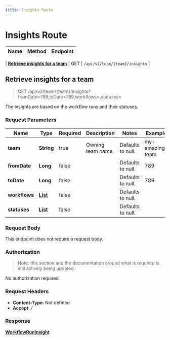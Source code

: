 ```yaml
---
title: Insights Route
---
```


# Insights Route




| Name | Method | Endpoint |
|------------- | ------------- | -------------|

| [**Retrieve insights for a team**](#getTeamInsights) | GET | `/api/v2/team/{team}/insights` |


<a name="getTeamInsights"></a>

## **Retrieve insights for a team**

> GET /api/v2/team/{team}/insights?fromDate=789,toDate=789,workflows=,statuses=

The insights are based on the workflow runs and their statuses.

### Request Parameters


| Name | Type | Required | Description | Notes | Example |
| ---- | ---- | -------- | ----------- | --- |---|
| **team** | **String** | true | Owning team name. | Defaults to null. | my-amazing-team
| **fromDate** | **Long** | false |  | Defaults to null. | 789
| **toDate** | **Long** | false |  | Defaults to null. | 789
| **workflows** | [**List**](../Models/String) | false |  | Defaults to null. | 
| **statuses** | [**List**](../Models/String) | false |  | Defaults to null. | 

### Request Body
This endpoint does not require a request body.

### Authorization

> Note: this section and the documentation around what is required is still actively being updated.

No authorization required

### Request Headers

- **Content-Type**: Not defined
- **Accept**: */*

### Response

[**WorkflowRunInsight**](../Models/WorkflowRunInsight.md)

